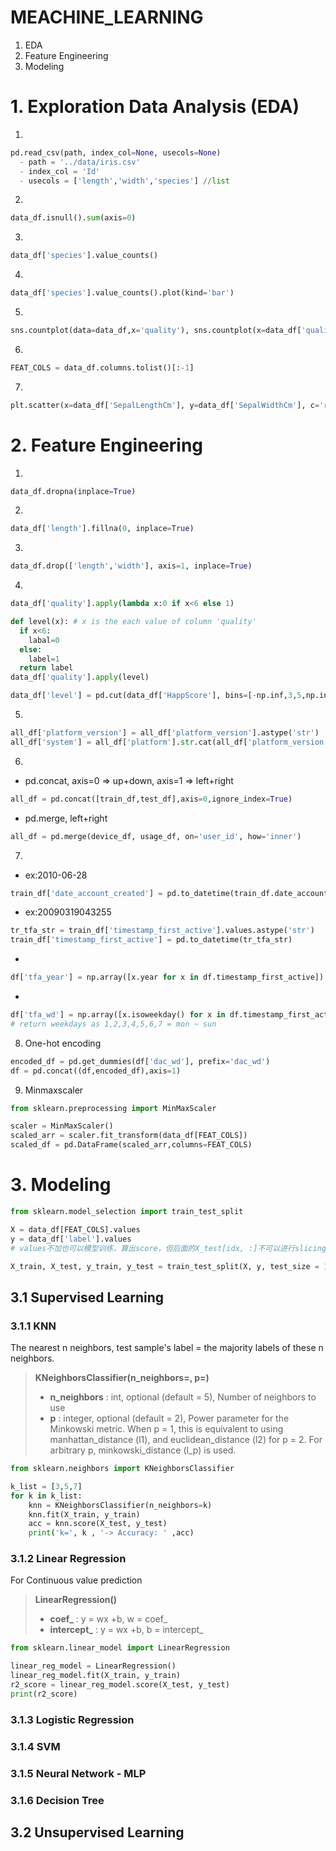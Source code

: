 # MEACHINE_LEARNING

1. EDA
2. Feature Engineering
3. Modeling

# 1. Exploration Data Analysis (EDA)

1. 
```python
pd.read_csv(path, index_col=None, usecols=None)
  - path = '../data/iris.csv'
  - index_col = 'Id'
  - usecols = ['length','width','species'] //list
```
2. 
```python
data_df.isnull().sum(axis=0)
```
3. 
```python
data_df['species'].value_counts()
```
4. 
```python
data_df['species'].value_counts().plot(kind='bar')
```
5. 
```python
sns.countplot(data=data_df,x='quality'), sns.countplot(x=data_df['quality'])
```
6. 
```python
FEAT_COLS = data_df.columns.tolist()[:-1]
```
7. 
```python
plt.scatter(x=data_df['SepalLengthCm'], y=data_df['SepalWidthCm'], c='r')
```


# 2. Feature Engineering

1.
```python
data_df.dropna(inplace=True)
```
2.
```python
data_df['length'].fillna(0, inplace=True)
```
3.
```python
data_df.drop(['length','width'], axis=1, inplace=True)
```
4.
```python
data_df['quality'].apply(lambda x:0 if x<6 else 1)
```

```python
def level(x): # x is the each value of column 'quality'
  if x<6:
    labal=0
  else:
    label=1
  return label
data_df['quality'].apply(level)
```

```python
data_df['level'] = pd.cut(data_df['HappScore'], bins=[-np.inf,3,5,np.inf], labels=['Low','Middle','High'])
```
5.
```python
all_df['platform_version'] = all_df['platform_version'].astype('str')
all_df['system'] = all_df['platform'].str.cat(all_df['platform_version'], sep='_')
```
6. 
- pd.concat, axis=0 => up+down, axis=1 => left+right
```python
all_df = pd.concat([train_df,test_df],axis=0,ignore_index=True)
```
- pd.merge, left+right
```python
all_df = pd.merge(device_df, usage_df, on='user_id', how='inner')
```
7.
- ex:2010-06-28
```python
train_df['date_account_created'] = pd.to_datetime(train_df.date_account_created)
```
- ex:20090319043255
```python
tr_tfa_str = train_df['timestamp_first_active'].values.astype('str')
train_df['timestamp_first_active'] = pd.to_datetime(tr_tfa_str)
```
-
```python
df['tfa_year'] = np.array([x.year for x in df.timestamp_first_active])
```
-
```python
df['tfa_wd'] = np.array([x.isoweekday() for x in df.timestamp_first_active])
# return weekdays as 1,2,3,4,5,6,7 = mon ~ sun
```

8. One-hot encoding
```python
encoded_df = pd.get_dummies(df['dac_wd'], prefix='dac_wd')
df = pd.concat((df,encoded_df),axis=1)
```

9. Minmaxscaler
```python
from sklearn.preprocessing import MinMaxScaler

scaler = MinMaxScaler()
scaled_arr = scaler.fit_transform(data_df[FEAT_COLS])
scaled_df = pd.DataFrame(scaled_arr,columns=FEAT_COLS)
```

# 3. Modeling

```python
from sklearn.model_selection import train_test_split

X = data_df[FEAT_COLS].values
y = data_df['label'].values
# values不加也可以模型训练，算出score，但后面的X_test[idx, :]不可以进行slicing

X_train, X_test, y_train, y_test = train_test_split(X, y, test_size = 1/3, random_state = 10)
```

## 3.1 Supervised Learning
### 3.1.1 KNN
The nearest n neighbors, test sample's label = the majority labels of these n neighbors.

> **KNeighborsClassifier(n_neighbors=, p=)**
> - **n_neighbors** : int, optional (default = 5), Number of neighbors to use  
> - **p** : integer, optional (default = 2),
    Power parameter for the Minkowski metric. When p = 1, this is
    equivalent to using manhattan_distance (l1), and euclidean_distance
    (l2) for p = 2. For arbitrary p, minkowski_distance (l_p) is used.

```python
from sklearn.neighbors import KNeighborsClassifier

k_list = [3,5,7]
for k in k_list:
    knn = KNeighborsClassifier(n_neighbors=k)
    knn.fit(X_train, y_train)
    acc = knn.score(X_test, y_test)
    print('k=', k , '-> Accuracy: ' ,acc)
```

### 3.1.2 Linear Regression
For Continuous value prediction

> **LinearRegression()**
> - **coef_** : y = wx +b, w = coef_
> - **intercept_** : y = wx +b, b = intercept_


```python
from sklearn.linear_model import LinearRegression

linear_reg_model = LinearRegression()
linear_reg_model.fit(X_train, y_train)
r2_score = linear_reg_model.score(X_test, y_test)
print(r2_score)
```

### 3.1.3 Logistic Regression


### 3.1.4 SVM


### 3.1.5 Neural Network - MLP


### 3.1.6 Decision Tree


## 3.2 Unsupervised Learning
